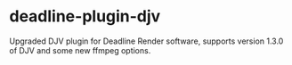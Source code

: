 # deadline-plugin-djv
 Upgraded DJV plugin for Deadline Render software, supports version 1.3.0 of DJV and some new ffmpeg options.

